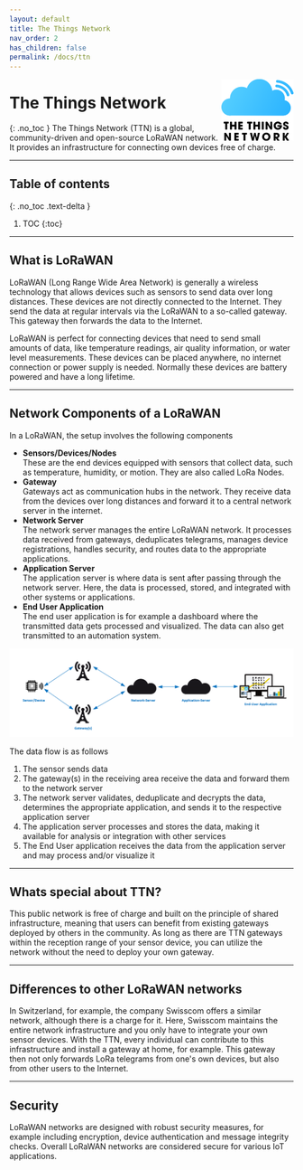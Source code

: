 ```yaml
---
layout: default
title: The Things Network
nav_order: 2
has_children: false
permalink: /docs/ttn
---
```


<img src="https://raw.githubusercontent.com/hslu-ige-laes/lora-devices-ttn/master/docs/ttn-logo.svg" width="128" align="right" class="inline"/>

# The Things Network
{: .no_toc }
The Things Network (TTN) is a global, community-driven and open-source LoRaWAN network. It provides an infrastructure for connecting own devices free of charge. 

---
## Table of contents
{: .no_toc .text-delta }

1. TOC
{:toc}

---

## What is LoRaWAN 
LoRaWAN (Long Range Wide Area Network) is generally a wireless technology that allows devices such as sensors to send data over long distances. These devices are not directly connected to the Internet.
They send the data at regular intervals via the LoRaWAN to a so-called gateway. This gateway then forwards the data to the Internet.

LoRaWAN is perfect for connecting devices that need to send small amounts of data, like temperature readings, air quality information, or water level measurements. These devices can be placed anywhere, no internet connection or power supply is needed.
Normally these devices are battery powered and have a long lifetime.

---

## Network Components of a LoRaWAN
In a LoRaWAN, the setup involves the following components

- **Sensors/Devices/Nodes**<br>
  These are the end devices equipped with sensors that collect data, such as temperature, humidity, or motion. They are also called LoRa Nodes.
- **Gateway**<br>
  Gateways act as communication hubs in the network. They receive data from the devices over long distances and forward it to a central network server in the internet.
- **Network Server**<br>
  The network server manages the entire LoRaWAN network. It processes data received from gateways, deduplicates telegrams, manages device registrations, handles security, and routes data to the appropriate applications.
- **Application Server**<br>
  The application server is where data is sent after passing through the network server. Here, the data is processed, stored, and integrated with other systems or applications.
- **End User Application**<br>
  The end user application is for example a dashboard where the transmitted data gets processed and visualized. The data can also get transmitted to an automation system.

<img src="https://github.com/hslu-ige-laes/lora-devices-ttn/raw/master/docs/ttn_components.PNG" width="700"><br>

The data flow is as follows
1. The sensor sends data
1. The gateway(s) in the receiving area receive the data and forward them to the network server
1. The network server validates, deduplicate and decrypts the data, determines the appropriate application, and sends it to the respective application server
1. The application server processes and stores the data, making it available for analysis or integration with other services
1. The End User application receives the data from the application server and may process and/or visualize it

---

## Whats special about TTN?
This public network is free of charge and built on the principle of shared infrastructure, meaning that users can benefit from existing gateways deployed by others in the community.
As long as there are TTN gateways within the reception range of your sensor device, you can utilize the network without the need to deploy your own gateway.

---

## Differences to other LoRaWAN networks
In Switzerland, for example, the company Swisscom offers a similar network, although there is a charge for it.
Here, Swisscom maintains the entire network infrastructure and you only have to integrate your own sensor devices. With the TTN, every individual can contribute to this infrastructure and 
install a gateway at home, for example. This gateway then not only forwards LoRa telegrams from one's own devices, but also from other users to the Internet.

---

## Security
LoRaWAN networks are designed with robust security measures, for example including encryption, device authentication and message integrity checks.
Overall LoRaWAN networks are considered secure for various IoT applications.
